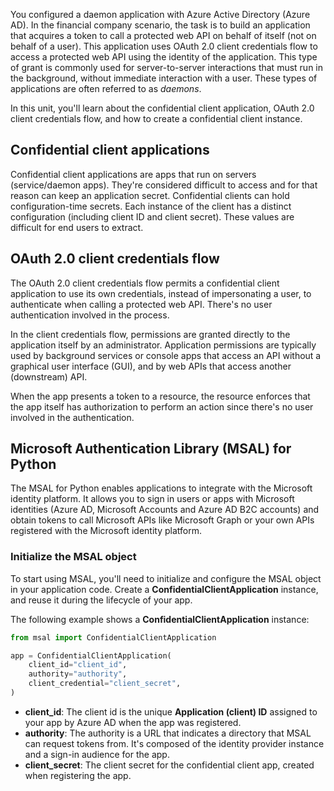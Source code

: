 You configured a daemon application with Azure Active Directory (Azure AD). In the financial company scenario, the task is to build an application that acquires a token to call a protected web API on behalf of itself (not on behalf of a user). This application uses OAuth 2.0 client credentials flow to access a protected web API using the identity of the application. This type of grant is commonly used for server-to-server interactions that must run in the background, without immediate interaction with a user. These types of applications are often referred to as _daemons_.

In this unit, you'll learn about the confidential client application, OAuth 2.0 client credentials flow, and how to create a confidential client instance.

## Confidential client applications

Confidential client applications are apps that run on servers (service/daemon apps). They're considered difficult to access and for that reason can keep an application secret. Confidential clients can hold configuration-time secrets. Each instance of the client has a distinct configuration (including client ID and client secret). These values are difficult for end users to extract.

## OAuth 2.0 client credentials flow

The OAuth 2.0 client credentials flow permits a confidential client application to use its own credentials, instead of impersonating a user, to authenticate when calling a protected web API. There's no user authentication involved in the process.

In the client credentials flow, permissions are granted directly to the application itself by an administrator. Application permissions are typically used by background services or console apps that access an API without a graphical user interface (GUI), and by web APIs that access another (downstream) API.

When the app presents a token to a resource, the resource enforces that the app itself has authorization to perform an action since there's no user involved in the authentication.

## Microsoft Authentication Library (MSAL) for Python

The MSAL for Python enables applications to integrate with the Microsoft identity platform. It allows you to sign in users or apps with Microsoft identities (Azure AD, Microsoft Accounts and Azure AD B2C accounts) and obtain tokens to call Microsoft APIs like Microsoft Graph or your own APIs registered with the Microsoft identity platform.

### Initialize the MSAL object

To start using MSAL, you'll need to initialize and configure the MSAL object in your application code. Create a **ConfidentialClientApplication** instance, and reuse it during the lifecycle of your app.

The following example shows a **ConfidentialClientApplication** instance:

```python
from msal import ConfidentialClientApplication

app = ConfidentialClientApplication(
    client_id="client_id",
    authority="authority",
    client_credential="client_secret",
)
```

- **client_id**: The client id is the unique **Application (client) ID** assigned to your app by Azure AD when the app was registered.
- **authority**: The authority is a URL that indicates a directory that MSAL can request tokens from. It's composed of the identity provider instance and a sign-in audience for the app.
- **client_secret**: The client secret for the confidential client app, created when registering the app.
